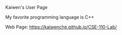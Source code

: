 Kaiwen's User Page

My favorite programming language is C++

Web Page: https://kaiwenche.github.io/CSE-110-Lab/

